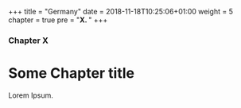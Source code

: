 +++
title = "Germany"
date = 2018-11-18T10:25:06+01:00
weight = 5
chapter = true
pre = "<b>X. </b>"
+++

### Chapter X

# Some Chapter title

Lorem Ipsum.